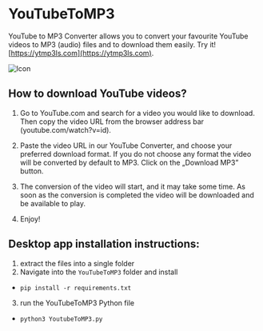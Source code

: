 # YouTubeToMP3 


YouTube to MP3 Converter allows you to convert your favourite YouTube videos to MP3 (audio)  files and to download them easily. Try it! [https://ytmp3ls.com](https://ytmp3ls.com).

![Icon](https://raw.githubusercontent.com/lelandsion/youtube-to-mp3/main/flask_app/static/assets/icon.png)

## How to download YouTube videos?

1. Go to YouTube.com and search for a video you would like to download. Then copy the video URL from the browser address bar (youtube.com/watch?v=id).

2. Paste the video URL in our YouTube Converter, and choose your preferred download format. If you do not choose any format the video will be converted by default to MP3. Click on the „Download MP3” button.

3. The conversion of the video will start, and it may take some time. As soon as the conversion is completed the video will be downloaded and be available to play.

4. Enjoy!

## Desktop app installation instructions:

1. extract the files into a single folder
2. Navigate into the ```YouTubeToMP3``` folder and install
- ```pip install -r requirements.txt```
3. run the YouTubeToMP3 Python file
- ```python3 YoutubeToMP3.py ```
